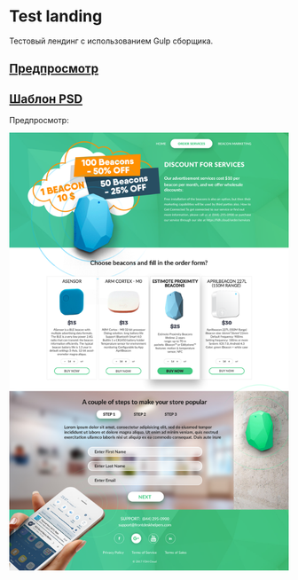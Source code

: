 # Test landing

Тестовый лендинг с использованием Gulp сборщика.

## [Предпросмотр](https://artem8086.github.io/test-landing/dist/index.html)

## [Шаблон PSD](https://github.com/artem8086/test-landing/blob/master/PSD/maket.psd)

Предпросмотр:

![Шаблон](PSD/maket.png)